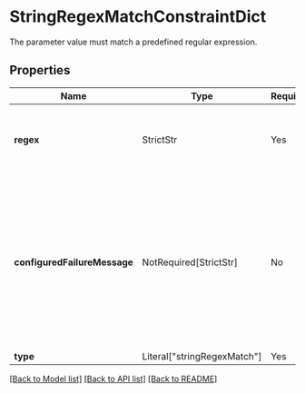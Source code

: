 # StringRegexMatchConstraintDict

The parameter value must match a predefined regular expression.


## Properties
| Name | Type | Required | Description |
| ------------ | ------------- | ------------- | ------------- |
**regex** | StrictStr | Yes | The regular expression configured in the **Ontology Manager**. |
**configuredFailureMessage** | NotRequired[StrictStr] | No | The message indicating that the regular expression was not matched. This is configured per parameter in the **Ontology Manager**.  |
**type** | Literal["stringRegexMatch"] | Yes | None |


[[Back to Model list]](../../../../README.md#models-v2-link) [[Back to API list]](../../../../README.md#apis-v2-link) [[Back to README]](../../../../README.md)
